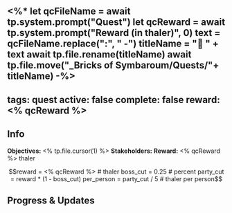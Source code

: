 <%* 
let qcFileName = await tp.system.prompt("Quest")
let qcReward = await tp.system.prompt("Reward (in thaler)", 0)
text = qcFileName.replace(":", " -")
titleName = "📜 " + text
await tp.file.rename(titleName) 
await tp.file.move("_Bricks of Symbaroum/Quests/"+ titleName)
-%>
---
tags: quest
active: false
complete: false
reward: <% qcReward %>
---

## Info
**Objectives:** <% tp.file.cursor(1) %>
**Stakeholders:** 
**Reward:**  <% qcReward %> thaler
```math
reward = <% qcReward %> # thaler
boss_cut = 0.25 # percent
party_cut = reward * (1 - boss_cut)
per_person = party_cut / 5 # thaler per person
```

## Progress & Updates
